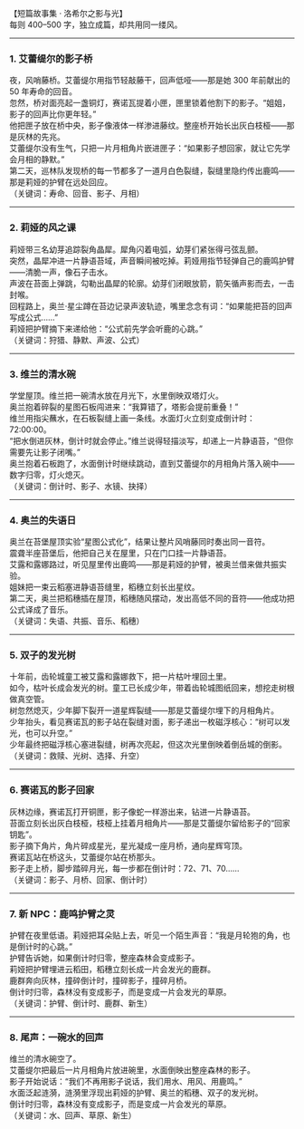 【短篇故事集 · 洛希尔之影与光】  
每则 400–500 字，独立成篇，却共用同一缕风。

---

### 1. 艾蕾缇尔的影子桥  
夜，风哨藤桥。艾蕾缇尔用指节轻敲藤干，回声低哑——那是她 300 年前献出的 50 年寿命的回音。  
忽然，桥对面亮起一盏铜灯，赛诺瓦提着小匣，匣里锁着他割下的影子。“姐姐，影子的回声比你更年轻。”  
他把匣子放在桥中央，影子像液体一样渗进藤纹。整座桥开始长出灰白枝桠——那是灰林的先兆。  
艾蕾缇尔没有生气，只把一片月相角片嵌进匣子：“如果影子想回家，就让它先学会月相的静默。”  
第二天，巡林队发现桥的每一节都多了一道月白色裂缝，裂缝里隐约传出鹿鸣——那是莉娅的护臂在远处回应。  
（关键词：寿命、回音、影子、月相）

---

### 2. 莉娅的风之课  
莉娅带三名幼芽追踪裂角晶犀。犀角闪着电弧，幼芽们紧张得弓弦乱颤。  
突然，晶犀冲进一片静语苔域，声音瞬间被吃掉。莉娅用指节轻弹自己的鹿鸣护臂——清脆一声，像石子击水。  
声波在苔面上弹跳，勾勒出晶犀的轮廓。幼芽们闭眼放箭，箭矢循声影而去，一击封喉。  
回程路上，奥兰·星尘蹲在苔边记录声波轨迹，嘴里念念有词：“如果能把苔的回声写成公式……”  
莉娅把护臂摘下来递给他：“公式前先学会听鹿的心跳。”  
（关键词：狩猎、静默、声波、公式）

---

### 3. 维兰的清水碗  
学堂屋顶。维兰把一碗清水放在月光下，水里倒映双塔灯火。  
奥兰抱着碎裂的星图石板闯进来：“我算错了，塔影会提前重叠！”  
维兰用指尖蘸水，在石板裂缝上画一条线。水面灯火立刻变成倒计时：72:00:00。  
“把水倒进灰林，倒计时就会停止。”维兰说得轻描淡写，却递上一片静语苔，“但你需要先让影子闭嘴。”  
奥兰抱着石板跑了，水面倒计时继续跳动，直到艾蕾缇尔的月相角片落入碗中——数字归零，灯火熄灭。  
（关键词：倒计时、影子、水镜、抉择）

---

### 4. 奥兰的失语日  
奥兰在苔堡屋顶实验“星图公式化”，结果让整片风哨藤同时奏出同一音符。  
震聋半座苔堡后，他把自己关在屋里，只在门口挂一片静语苔。  
艾露和露娜路过，听见屋里传出鹿鸣——那是莉娅的护臂，被奥兰借来做共振实验。  
姐妹把一束云稻塞进静语苔缝里，稻穗立刻长出星纹。  
第二天，奥兰把稻穗插在屋顶，稻穗随风摆动，发出高低不同的音符——他成功把公式译成了音乐。  
（关键词：失语、共振、音乐、稻穗）

---

### 5. 双子的发光树  
十年前，齿轮城童工被艾露和露娜救下，把一片枯叶埋回土里。  
如今，枯叶长成会发光的树。童工已长成少年，带着齿轮城图纸回来，想挖走树根做真空管。  
树忽然熄灭，少年脚下裂开一道星辉裂缝——那是艾蕾缇尔埋下的月相角片。  
少年抬头，看见赛诺瓦的影子站在裂缝对面，影子递出一枚磁浮核心：“树可以发光，也可以升空。”  
少年最终把磁浮核心塞进裂缝，树再次亮起，但这次光里倒映着倒岳城的倒影。  
（关键词：救赎、光树、选择、升空）

---

### 6. 赛诺瓦的影子回家  
灰林边缘，赛诺瓦打开铜匣，影子像蛇一样游出来，钻进一片静语苔。  
苔面立刻长出灰白枝桠，枝桠上挂着月相角片——那是艾蕾缇尔留给影子的“回家钥匙”。  
影子摘下角片，角片碎成星光，星光凝成一座月桥，通向星辉穹顶。  
赛诺瓦站在桥这头，艾蕾缇尔站在桥那头。  
影子走上桥，脚步踏碎月光，每一步都在倒计时：72、71、70……  
（关键词：影子、月桥、回家、倒计时）

---

### 7. 新 NPC：鹿鸣护臂之灵  
护臂在夜里低语。莉娅把耳朵贴上去，听见一个陌生声音：“我是月轮狍的角，也是倒计时的心跳。”  
护臂告诉她，如果倒计时归零，整座森林会变成影子。  
莉娅把护臂埋进云稻田，稻穗立刻长成一片会发光的鹿群。  
鹿群奔向灰林，撞碎倒计时，撞碎影子，撞碎月桥。  
倒计时归零，森林没有变成影子，而是变成一片会发光的草原。  
（关键词：护臂、倒计时、鹿群、新生）

---

### 8. 尾声：一碗水的回声  
维兰的清水碗空了。  
艾蕾缇尔把最后一片月相角片放进碗里，水面倒映出整座森林的影子。  
影子开始说话：“我们不再用影子说话，我们用水、用风、用鹿鸣。”  
水面泛起涟漪，涟漪里浮现出莉娅的护臂、奥兰的稻穗、双子的发光树。  
倒计时归零，森林没有变成影子，而是变成一片会发光的草原。  
（关键词：水、回声、草原、新生）